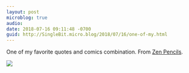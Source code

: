 ```yaml
---
layout: post
microblog: true
audio: 
date: 2018-07-16 09:11:48 -0700
guid: http://SingleBit.micro.blog/2018/07/16/one-of-my.html
---
```

One of my favorite quotes and comics combination. From [Zen Pencils](https://zenpencils.com/).

<a href="https://zenpencils.com/"><img src="https://games.gabrielcornish.com/2018-07-16-imagex-bill-watterson-quote.jpg"></a>

